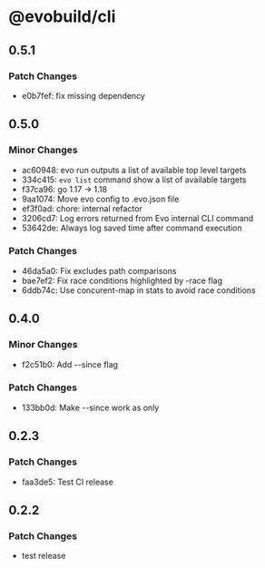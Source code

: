 # @evobuild/cli

## 0.5.1

### Patch Changes

- e0b7fef: fix missing dependency

## 0.5.0

### Minor Changes

- ac60948: evo run outputs a list of available top level targets
- 334c415: `evo list` command show a list of available targets
- f37ca96: go 1.17 -> 1.18
- 9aa1074: Move evo config to .evo.json file
- ef3f0ad: chore: internal refactor
- 3206cd7: Log errors returned from Evo internal CLI command
- 53642de: Always log saved time after command execution

### Patch Changes

- 46da5a0: Fix excludes path comparisons
- bae7ef2: Fix race conditions highlighted by -race flag
- 6ddb74c: Use concurent-map in stats to avoid race conditions

## 0.4.0

### Minor Changes

- f2c51b0: Add --since flag

### Patch Changes

- 133bb0d: Make --since work as only

## 0.2.3

### Patch Changes

- faa3de5: Test CI release

## 0.2.2

### Patch Changes

- test release
